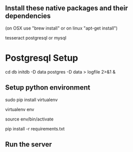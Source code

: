 ## Install these native packages and their dependencies 
(on OSX use "brew install" or on linux "apt-get install")

tesseract 
postgresql or mysql


# Postgresql Setup

cd db
initdb -D data
postgres -D data > logfile 2>&1 &



## Setup python environment

sudo pip install virtualenv
	
virtualenv env

source env/bin/activate

pip install -r requirements.txt






## Run the server


## 
